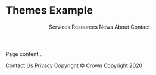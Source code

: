 # Themes Example

<ExampleContainer>
    <Example title="Example: Header containing a MainNav">
        <Header>
            <MainNavMobileMenuContext>
                <FlexContainer width="fluid">
                    <FlexRow xsVerticalAlign="middle" smVerticalAlign="middle" mdVerticalAlign="middle" lgVerticalAlign="middle">
                        <FlexColumn xs="8" sm="5" md="4" lg="3">
                            <a href="/" target="_blank" className="example-invert-logo">
                                <DiaLogo id="dia-logo"></DiaLogo>
                            </a>
                        </FlexColumn>
                        <FlexColumn xs="4" sm="hidden" md="hidden" lg="hidden">
                        </FlexColumn>
                        <FlexColumn xs="12" sm="7" md="8" lg="9" >
                            <MainNav id="menuContainer" button="Menu">
                                <MainNavLink href="/" ariaCurrent="page">Services</MainNavLink>
                                <MainNavLink href="/">Resources</MainNavLink>
                                <MainNavLink href="/">News</MainNavLink>
                                <MainNavLink href="/">About</MainNavLink>
                                <MainNavLink href="/">Contact</MainNavLink>
                            </MainNav>
                        </FlexColumn>
                    </FlexRow>
                </FlexContainer>
            </MainNavMobileMenuContext>
        </Header>
        <p>Page content...</p>        
        <Footer>
            <FlexContainer width="fixed">
                <FlexRow>
                    <FlexColumn xs="12" sm="12" md="12" lg="12">
                        <FooterLinks>
                            <FooterLink href="#">Contact Us</FooterLink>
                            <FooterLink href="#">Privacy</FooterLink>
                            <FooterLink href="#">Copyright</FooterLink>
                        </FooterLinks>
                    </FlexColumn>
                </FlexRow>
            </FlexContainer>
            <Subfooter>
                <FlexContainer width="fixed">
                    <FlexRow
                        xsReversed="true"
                        smReversed="false"
                        mdReversed="false"
                        lgReversed="false"
                        xsVerticalAlign="middle"
                        smVerticalAlign="middle"
                        mdVerticalAlign="middle"
                        lgVerticalAlign="middle"
                        className="example-subfooter-row"
                    >
                        <FlexColumn
                            xs="12"
                            sm="5"
                            md="5"
                            lg="5"
                            className="example-subfooter-copyright"
                        >
                            &copy; Crown Copyright 2020
                        </FlexColumn>
                        <FlexColumn
                            xs="12"
                            sm="7"
                            md="7"
                            lg="7"
                            xsHorizontalAlign="start"
                            smHorizontalAlign="end"
                            mdHorizontalAlign="end"
                            lgHorizontalAlign="end"
                        >
                            <a href="https://www.govt.nz/" className="example-invert-logo">
                                <NzgLogo id="nzg-logo"></NzgLogo>
                            </a>
                        </FlexColumn>
                    </FlexRow>
                </FlexContainer>
            </Subfooter>
        </Footer>
    </Example>
</ExampleContainer>
